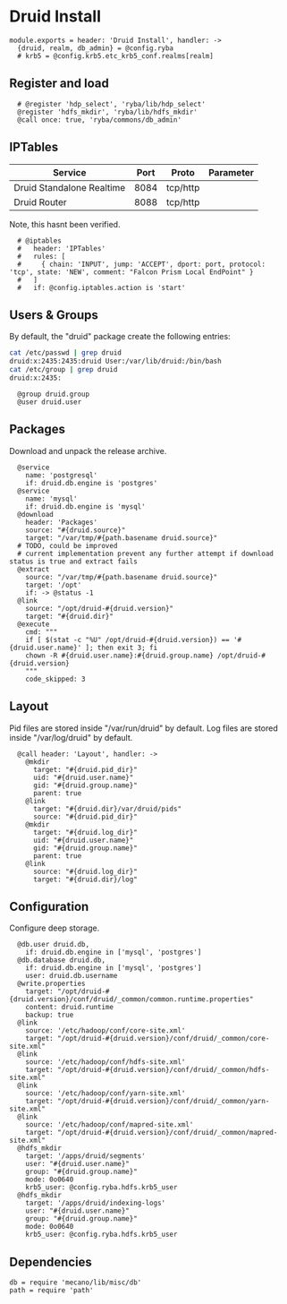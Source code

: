 
# Druid Install

    module.exports = header: 'Druid Install', handler: ->
      {druid, realm, db_admin} = @config.ryba
      # krb5 = @config.krb5.etc_krb5_conf.realms[realm]

## Register and load

      # @register 'hdp_select', 'ryba/lib/hdp_select'
      @register 'hdfs_mkdir', 'ryba/lib/hdfs_mkdir'
      @call once: true, 'ryba/commons/db_admin'

## IPTables

| Service   | Port       | Proto     | Parameter                   |
|-----------|------------|-----------|-----------------------------|
| Druid Standalone Realtime    | 8084      | tcp/http  |  |
| Druid Router    | 8088      | tcp/http  |  |

Note, this hasnt been verified.

      # @iptables
      #   header: 'IPTables'
      #   rules: [
      #     { chain: 'INPUT', jump: 'ACCEPT', dport: port, protocol: 'tcp', state: 'NEW', comment: "Falcon Prism Local EndPoint" }
      #   ]
      #   if: @config.iptables.action is 'start'

## Users & Groups

By default, the "druid" package create the following entries:

```bash
cat /etc/passwd | grep druid
druid:x:2435:2435:druid User:/var/lib/druid:/bin/bash
cat /etc/group | grep druid
druid:x:2435:
```

      @group druid.group
      @user druid.user

## Packages

Download and unpack the release archive.

      @service
        name: 'postgresql'
        if: druid.db.engine is 'postgres'
      @service
        name: 'mysql'
        if: druid.db.engine is 'mysql'
      @download
        header: 'Packages'
        source: "#{druid.source}"
        target: "/var/tmp/#{path.basename druid.source}"
      # TODO, could be improved
      # current implementation prevent any further attempt if download status is true and extract fails
      @extract
        source: "/var/tmp/#{path.basename druid.source}"
        target: '/opt'
        if: -> @status -1
      @link
        source: "/opt/druid-#{druid.version}"
        target: "#{druid.dir}"
      @execute
        cmd: """
        if [ $(stat -c "%U" /opt/druid-#{druid.version}) == '#{druid.user.name}' ]; then exit 3; fi
        chown -R #{druid.user.name}:#{druid.group.name} /opt/druid-#{druid.version}
        """
        code_skipped: 3

## Layout

Pid files are stored inside "/var/run/druid" by default.
Log files are stored inside "/var/log/druid" by default.

      @call header: 'Layout', handler: ->
        @mkdir
          target: "#{druid.pid_dir}"
          uid: "#{druid.user.name}"
          gid: "#{druid.group.name}"
          parent: true
        @link
          target: "#{druid.dir}/var/druid/pids"
          source: "#{druid.pid_dir}"
        @mkdir
          target: "#{druid.log_dir}"
          uid: "#{druid.user.name}"
          gid: "#{druid.group.name}"
          parent: true
        @link
          source: "#{druid.log_dir}"
          target: "#{druid.dir}/log"

## Configuration

Configure deep storage.

      @db.user druid.db,
        if: druid.db.engine in ['mysql', 'postgres']
      @db.database druid.db,
        if: druid.db.engine in ['mysql', 'postgres']
        user: druid.db.username
      @write.properties
        target: "/opt/druid-#{druid.version}/conf/druid/_common/common.runtime.properties"
        content: druid.runtime
        backup: true
      @link
        source: '/etc/hadoop/conf/core-site.xml'
        target: "/opt/druid-#{druid.version}/conf/druid/_common/core-site.xml"
      @link
        source: '/etc/hadoop/conf/hdfs-site.xml'
        target: "/opt/druid-#{druid.version}/conf/druid/_common/hdfs-site.xml"
      @link
        source: '/etc/hadoop/conf/yarn-site.xml'
        target: "/opt/druid-#{druid.version}/conf/druid/_common/yarn-site.xml"
      @link
        source: '/etc/hadoop/conf/mapred-site.xml'
        target: "/opt/druid-#{druid.version}/conf/druid/_common/mapred-site.xml"
      @hdfs_mkdir
        target: '/apps/druid/segments'
        user: "#{druid.user.name}"
        group: "#{druid.group.name}"
        mode: 0o0640
        krb5_user: @config.ryba.hdfs.krb5_user
      @hdfs_mkdir
        target: '/apps/druid/indexing-logs'
        user: "#{druid.user.name}"
        group: "#{druid.group.name}"
        mode: 0o0640
        krb5_user: @config.ryba.hdfs.krb5_user

## Dependencies

    db = require 'mecano/lib/misc/db'
    path = require 'path'
